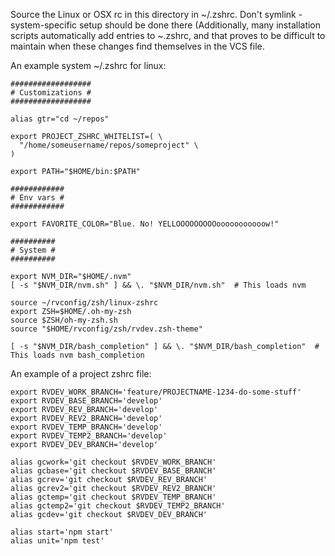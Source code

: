 Source the Linux or OSX rc in this directory in ~/.zshrc. Don't symlink - system-specific setup should be done there (Additionally, many installation scripts automatically add entries to ~.zshrc, and that proves to be difficult to maintain when these changes find themselves in the VCS file.

An example system ~/.zshrc for linux:

```
##################
# Customizations #
##################

alias gtr="cd ~/repos"

export PROJECT_ZSHRC_WHITELIST=( \
  "/home/someusername/repos/someproject" \
)

export PATH="$HOME/bin:$PATH"

############
# Env vars #
############

export FAVORITE_COLOR="Blue. No! YELLOOOOOOOOOooooooooooow!"

##########
# System #
##########

export NVM_DIR="$HOME/.nvm"
[ -s "$NVM_DIR/nvm.sh" ] && \. "$NVM_DIR/nvm.sh"  # This loads nvm

source ~/rvconfig/zsh/linux-zshrc
export ZSH=$HOME/.oh-my-zsh
source $ZSH/oh-my-zsh.sh
source "$HOME/rvconfig/zsh/rvdev.zsh-theme"

[ -s "$NVM_DIR/bash_completion" ] && \. "$NVM_DIR/bash_completion"  # This loads nvm bash_completion
```

An example of a project zshrc file:

```
export RVDEV_WORK_BRANCH='feature/PROJECTNAME-1234-do-some-stuff'
export RVDEV_BASE_BRANCH='develop'
export RVDEV_REV_BRANCH='develop'
export RVDEV_REV2_BRANCH='develop'
export RVDEV_TEMP_BRANCH='develop'
export RVDEV_TEMP2_BRANCH='develop'
export RVDEV_DEV_BRANCH='develop'

alias gcwork='git checkout $RVDEV_WORK_BRANCH'
alias gcbase='git checkout $RVDEV_BASE_BRANCH'
alias gcrev='git checkout $RVDEV_REV_BRANCH'
alias gcrev2='git checkout $RVDEV_REV2_BRANCH'
alias gctemp='git checkout $RVDEV_TEMP_BRANCH'
alias gctemp2='git checkout $RVDEV_TEMP2_BRANCH'
alias gcdev='git checkout $RVDEV_DEV_BRANCH'

alias start='npm start'
alias unit='npm test'
```
